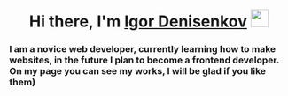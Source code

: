 <h1 align="center">Hi there, I'm <a href="https://github.com/sids1de" target="_blank">Igor Denisenkov</a> 
<img src="https://github.com/blackcater/blackcater/raw/main/images/Hi.gif" height="32"/></h1>
<h3>I am a novice web developer, currently learning how to make websites, in the future I plan to become a frontend developer. On my page you can see my works, I will be glad if you like them)</h3>
